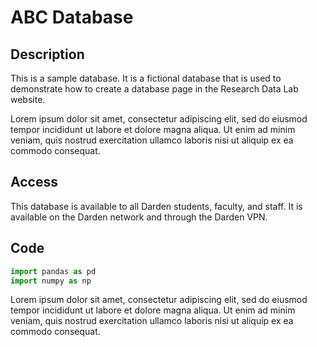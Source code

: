 <!-- Create a sample file about a fictional database with some code sample in python and a few paragraphs of text. -->

# ABC Database

## Description

This is a sample database. It is a fictional database that is used to demonstrate how to create a database page in the Research Data Lab website.

Lorem ipsum dolor sit amet, consectetur adipiscing elit, sed do eiusmod tempor incididunt ut labore et dolore magna aliqua. Ut enim ad minim veniam, quis nostrud exercitation ullamco laboris nisi ut aliquip ex ea commodo consequat.

## Access

This database is available to all Darden students, faculty, and staff. It is available on the Darden network and through the Darden VPN.

## Code

```python
import pandas as pd
import numpy as np
```

Lorem ipsum dolor sit amet, consectetur adipiscing elit, sed do eiusmod tempor incididunt ut labore et dolore magna aliqua. Ut enim ad minim veniam, quis nostrud exercitation ullamco laboris nisi ut aliquip ex ea commodo consequat.

